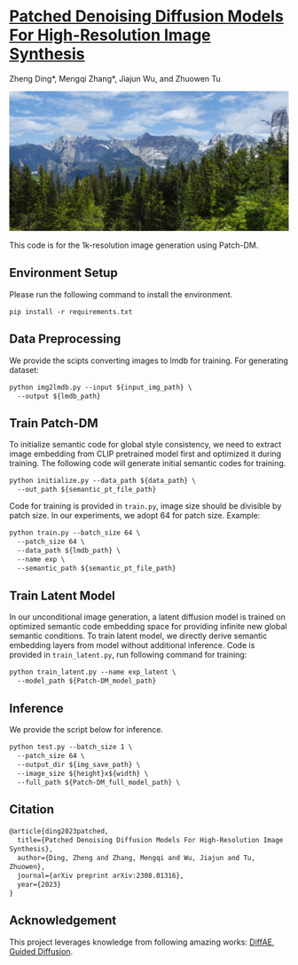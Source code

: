 # [Patched Denoising Diffusion Models For High-Resolution Image Synthesis](https://arxiv.org/abs/2308.01316)

Zheng Ding\*, Mengqi Zhang\*, Jiajun Wu, and Zhuowen Tu 

![teaser](figs/teaser.png)

This code is for the 1k-resolution image generation using Patch-DM.

## Environment Setup

Please run the following command to install the environment.

```
pip install -r requirements.txt
```

## Data Preprocessing

We provide the scipts converting images to lmdb for training. For generating dataset:

```
python img2lmdb.py --input ${input_img_path} \
  --output ${lmdb_path}
```

## Train Patch-DM
To initialize semantic code for global style consistency, we need to extract image embedding from CLIP pretrained model first and optimized it during training. The following code will generate initial semantic codes for training.

```
python initialize.py --data_path ${data_path} \
  --out_path ${semantic_pt_file_path}
```

Code for training is provided in `train.py`, image size should be divisible by patch size. In our experiments, we adopt 64 for patch size. Example:

```
python train.py --batch_size 64 \
  --patch_size 64 \
  --data_path ${lmdb_path} \
  --name exp \
  --semantic_path ${semantic_pt_file_path}
```

## Train Latent Model

In our unconditional image generation, a latent diffusion model is trained on optimized semantic code embedding space for providing infinite new global semantic conditions. To train latent model, we directly derive semantic embedding layers from model without additional inference. Code is provided in `train_latent.py`, run following command for training:

```
python train_latent.py --name exp_latent \
  --model_path ${Patch-DM_model_path} 
```


## Inference


We provide the script below for inference. 

```
python test.py --batch_size 1 \
  --patch_size 64 \
  --output_dir ${img_save_path} \
  --image_size ${height}x${width} \
  --full_path ${Patch-DM_full_model_path} \
```

## Citation

```
@article{ding2023patched,
  title={Patched Denoising Diffusion Models For High-Resolution Image Synthesis},
  author={Ding, Zheng and Zhang, Mengqi and Wu, Jiajun and Tu, Zhuowen},
  journal={arXiv preprint arXiv:2308.01316},
  year={2023}
}
```

## Acknowledgement

This project leverages knowledge from following amazing works:
[DiffAE](https://github.com/phizaz/diffae),
[Guided Diffusion](https://github.com/openai/guided-diffusion).
